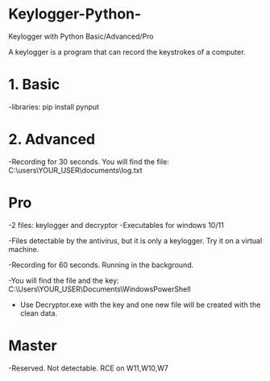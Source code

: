 # Keylogger-Python-
Keylogger with Python  Basic/Advanced/Pro

A keylogger is a program that can record the keystrokes of a computer.

# 1. Basic
-libraries: pip install pynput

# 2. Advanced
-Recording for 30 seconds. You will find the file: C:\users\YOUR_USER\documents\log.txt

# Pro 
-2 files: keylogger and decryptor
-Executables for windows 10/11

-Files detectable by the antivirus, but it is only a keylogger. Try it on a virtual machine.

-Recording for 60 seconds. Running in the background.

-You will find the file and the key: C:\Users\YOUR_USER\Documents\WindowsPowerShell

- Use Decryptor.exe with the key and one new file will be created with the clean data.

# Master 
-Reserved. Not detectable. RCE on W11,W10,W7
